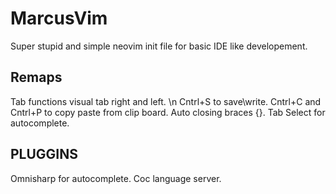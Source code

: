 # MarcusVim
 
Super stupid and simple neovim init file for basic IDE like developement.

## Remaps
Tab functions visual tab right and left. \n
Cntrl+S to save\write.
Cntrl+C and Cntrl+P to copy paste from clip board.
Auto closing braces {}[]().
Tab Select for autocomplete.

## PLUGGINS
Omnisharp for autocomplete.
Coc language server.
